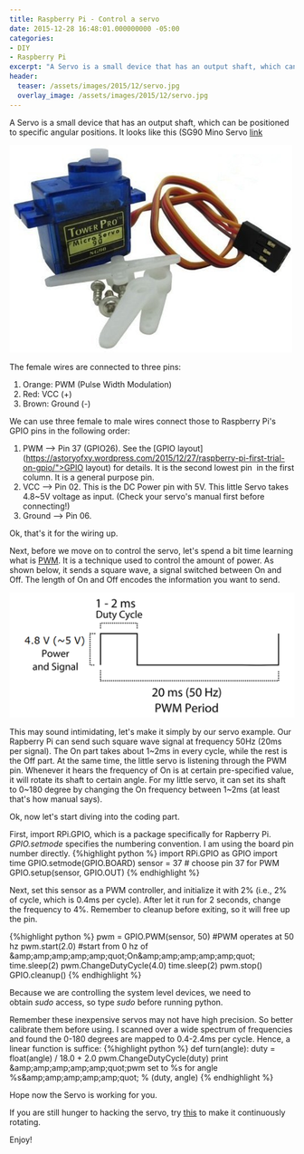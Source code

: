 ```yaml
---
title: Raspberry Pi - Control a servo
date: 2015-12-28 16:48:01.000000000 -05:00
categories:
- DIY
- Raspberry Pi
excerpt: "A Servo is a small device that has an output shaft, which can be positioned to specific angular positions."
header:
  teaser: /assets/images/2015/12/servo.jpg
  overlay_image: /assets/images/2015/12/servo.jpg
---
```

A Servo is a small device that has an output shaft, which can be positioned to specific angular positions. It looks like this (SG90 Mino Servo [link](http://www.amazon.com/TowerPro-SG90-Mini-Servo-Accessories/dp/B001CFUBN8)

![alt text](/assets/images/2015/12/servo.jpg)

The female wires are connected to three pins:

1. Orange: PWM (Pulse Width Modulation)
2. Red: VCC (+)
3. Brown: Ground (-)

We can use three female to male wires connect those to Raspberry Pi's GPIO pins in the following order:

1. PWM --> Pin 37 (GPIO26). See the [GPIO layout](https://astoryofxy.wordpress.com/2015/12/27/raspberry-pi-first-trial-on-gpio/">GPIO layout) for details. It is the second lowest pin  in the first column. It is a general purpose pin.
2. VCC --> Pin 02. This is the DC Power pin with 5V. This little Servo takes 4.8~5V voltage as input. (Check your servo's manual first before connecting!)
3. Ground --> Pin 06.

Ok, that's it for the wiring up.

Next, before we move on to control the servo, let's spend a bit time learning what is [PWM](https://en.wikipedia.org/wiki/Pulse-width_modulation). It is a technique used to control the amount of power. As shown below, it sends a square wave, a signal switched between On and Off. The length of On and Off encodes the information you want to send.

![alt text](/assets/images/2015/12/pwm.png)

This may sound intimidating, let's make it simply by our servo example. Our Rapberry Pi can send such square wave signal at frequency 50Hz (20ms per signal). The On part takes about 1~2ms in every cycle, while the rest is the Off part. At the same time, the little servo is listening through the PWM pin. Whenever it hears the frequency of On is at certain pre-specified value, it will rotate its shaft to certain angle. For my little servo, it can set its shaft to 0~180 degree by changing the On frequency between 1~2ms (at least that's how manual says).

Ok, now let's start diving into the coding part.

First, import RPi.GPIO, which is a package specifically for Rapberry Pi. _GPIO.setmode_ specifies the numbering convention. I am using the board pin number directly.
{%highlight python %}
import RPi.GPIO as GPIO
import time
GPIO.setmode(GPIO.BOARD)
sensor = 37 # choose pin 37 for PWM
GPIO.setup(sensor, GPIO.OUT)
{% endhighlight %}

Next, set this sensor as a PWM controller, and initialize it with 2% (i.e., 2% of cycle, which is 0.4ms per cycle). After let it run for 2 seconds, change the frequency to 4%. Remember to cleanup before exiting, so it will free up the pin.

{%highlight python %}
pwm = GPIO.PWM(sensor, 50)  #PWM operates at 50 hz
pwm.start(2.0)              #start from 0 hz of &amp;amp;amp;amp;amp;amp;quot;On&amp;amp;amp;amp;amp;amp;quot;
time.sleep(2)
pwm.ChangeDutyCycle(4.0)
time.sleep(2)
pwm.stop()
GPIO.cleanup()
{% endhighlight %}

Because we are controlling the system level devices, we need to obtain _sudo_ access, so type _sudo_ before running python.

Remember these inexpensive servos may not have high precision. So better calibrate them before using. I scanned over a wide spectrum of frequencies and found the 0-180 degrees are mapped to 0.4-2.4ms per cycle. Hence, a linear function is suffice:
{%highlight python %}
def turn(angle):
    duty = float(angle) / 18.0 + 2.0
    pwm.ChangeDutyCycle(duty)
    print &amp;amp;amp;amp;amp;amp;quot;pwm set to %s for angle %s&amp;amp;amp;amp;amp;amp;quot; % (duty, angle)
{% endhighlight %}

Hope now the Servo is working for you.

If you are still hunger to hacking the servo, try [this](http://www.instructables.com/id/How-to-hack-a-servo-for-continuous-rotation-Towe/) to make it continuously rotating.

Enjoy!
